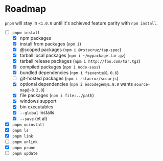 # Roadmap

`pnpm` will stay in `<1.0.0` until it's achieved feature parity with `npm install`.

- [ ] `pnpm install`
  - [x] npm packages
  - [x] install from packages (`npm i`)
  - [x] @scoped packages (`npm i @rstacruz/tap-spec`)
  - [x] tarball local packages (`npm i ~/mypackage.tar.gz`)
  - [x] tarball release packages (`npm i http://foo.com/tar.tgz`)
  - [x] compiled packages (`npm i node-sass`)
  - [x] bundled dependencies (`npm i fsevents@1.0.6`)
  - [ ] git-hosted packages (`npm i rstacruz/scourjs`)
  - [x] optional dependencies (`npm i escodegen@1.8.0` wants `source-map@~0.2.0`)
  - [x] file packages (`npm i file:../path`)
  - [x] windows support
  - [x] bin executables
  - [x] `--global` installs
  - [x] `--save` (et al)
- [x] `pnpm uninstall`
- [x] `pnpm ls`
- [x] `pnpm link`
- [ ] `pnpm unlink`
- [x] `pnpm prune`
- [ ] `pnpm update`
